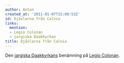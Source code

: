 ```yaml
---
author: Anton
created_at: '2011-01-07T15:00:53Z'
id: Djävlarna från Calnia
links:
  mention:
  - Legio Colonan
  - jargiska Daakkyrkan
title: Djävlarna från Calnia
---
```


Den [jargiska Daakkyrkans] benämning på [Legio Colonan].

  [jargiska Daakkyrkans]: jargiska_Daakkyrkan
  [Legio Colonan]: Legio_Colonan

